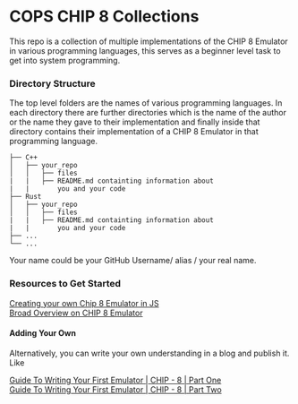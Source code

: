# COPS CHIP 8 Collections

This repo is a collection of multiple implementations of the CHIP 8 Emulator in various programming languages, this serves as a beginner level task to get into system programming.




### Directory Structure

The top level folders are the names of various programming languages. In each directory there are further directories which is the name of the author or the name they gave to their implementation and finally inside that directory contains their implementation of a CHIP 8 Emulator in that programming language.

```
├── C++
│   ├── your_repo
│   │   ├── files
|   |   ├── README.md containting information about
|   |       you and your code
├── Rust
│   ├── your_repo
│   │   ├── files
|   |   ├── README.md containting information about
|   |       you and your code
├── ...
└── ...
```

Your name could be your GitHub Username/ alias / your real name.



### Resources to Get Started

[Creating your own Chip 8 Emulator in JS](https://www.freecodecamp.org/news/creating-your-very-own-chip-8-emulator/)  
[Broad Overview on CHIP 8 Emulator](https://tobiasvl.github.io/blog/write-a-chip-8-emulator/)

#### Adding Your Own

Alternatively, you can write your own understanding in a blog and publish it. Like

[Guide To Writing Your First Emulator | CHIP - 8 | Part One](https://literaleval.hashnode.dev/guide-to-writing-your-first-emulator-or-chip-8/)  
[Guide To Writing Your First Emulator | CHIP - 8 | Part Two](https://literaleval.hashnode.dev/guide-to-writing-your-first-emulator-chip-8/)

